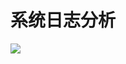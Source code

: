# 系统日志分析

![](http://p2ehgqigv.bkt.clouddn.com/18-2-6/50820742.jpg)

<!--
create time: 2018-02-06 09:27:02
Author: Alfred

This file is created by Marboo<http://marboo.io> template file $MARBOO_HOME/.media/starts/default.md
本文件由 Marboo<http://marboo.io> 模板文件 $MARBOO_HOME/.media/starts/default.md 创建
-->

